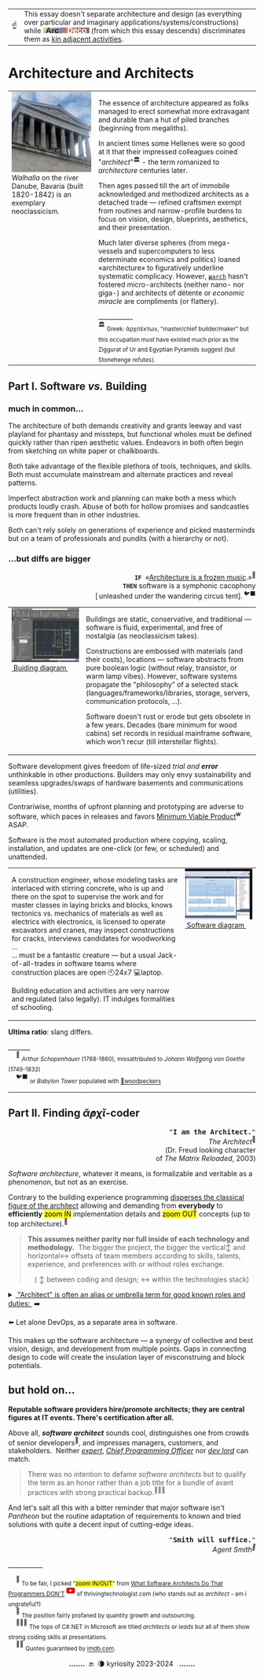 <table><tr></tr><tr>
 <td widh="39%">☝️</td><td>This essay doesn't separate architecture and design (as everything over particular and imaginary applications/systems/constructions) while
<picture><img alt="&nbsp;Arc Deco" src="../../../../_rsc/_img/ArcDeco/ArcDeco-bar-12px.jpg" 
title="Arc&nbsp;&nbsp;&nbsp;&nbsp;&nbsp;ARChitecture&#013;&#010;D&nbsp;&nbsp;&nbsp;&nbsp;&nbsp;&nbsp;&nbsp;Design&#013;&#010;e&nbsp;&nbsp;&nbsp;&nbsp;&nbsp;&nbsp;&nbsp;&nbsp;dEvelopment&#013;&#010;co&nbsp;&nbsp;&nbsp;&nbsp;&nbsp;&nbsp;COde" /></picture>
 (from which this essay descends) discriminates them as <a href="../../../../software/ArcDeco/README+/03.Stripes">kin adjacent activities</a>.
 </td></tr></table>

# Architecture and Architects

<table><tr valign="top">
 <td widh="35%">
  <picture><img alt="&nbsp;Germany-Danube-Walhalla" src="../../../../_rsc/_img/photo/blog/2024.DE-Danube-Walhalla.jpg" title="&nbsp;Image credit: kyriosity, 2024"/></picture><br />
  <i>Walhalla</i> on the river Danube, Bavaria (built 1820-1842) is an exemplary neoclassicism.
 </td><td width="65%">
<p>The essence of architecture appeared as folks managed to erect somewhat more extravagant and durable than a hut of piled branches (beginning from megaliths).</p>
<p>In ancient times some Hellenes were so good at it that their impressed colleagues coined "<i>architect</i>"<sup>🏛️</sup> - the term romanized to <i>architecture</i> centuries later.</p>
<p>Then ages passed till the art of immobile acknowledged and methodized architects as a detached trade &mdash; 
refined craftsmen exempt from routines and narrow-profile burdens to focus on vision, design, blueprints, aesthetics, and their presentation.</p>
<p>Much later diverse spheres (from mega-vessels and supercomputers to less determinate economics and politics) loaned «architecture» to figuratively underline systematic complicacy. However, <span title="&nbsp;Microarchitecture of hardware systems"><ins><code><b>μ</b>arch</ins></code></span> hasn't fostered micro-architects (neither nano- nor giga-) and architects of détente or <em>economic miracle</em> are compliments (or flattery).</p>
___________<br />
<sup>🏛️</sup> <sub>Greek: ἀρχιτέκτων, “master/chief builder/maker" but this occupation must have existed much prior as the Ziggurat of Ur and Egyptian Pyramids suggest (but Stonehenge refutes).</sub>
 </td></tr></table>

## Part&nbsp;I. Software _vs._ Building 

### much in common...

The architecture of both demands creativity and grants leeway and vast playland for phantasy and missteps, but functional wholes must be defined quickly rather than ripen aesthetic values. Endeavors in both often begin from sketching on white paper or chalkboards.

Both take advantage of the flexible plethora of tools, techniques, and skills. Both must accumulate mainstream and alternate practices and reveal patterns.

Imperfect abstraction work and planning can make both a mess which products loudly crash. Abuse of both for hollow promises and sandcastles is more frequent than in other industries.

Both can't rely solely on generations of experience and picked masterminds but on a team of professionals and pundits (with a hierarchy or not).

### ...but diffs are bigger

<p dir=rtl><sup>🎼</sup>«.<b><code>IF</code></b>&nbsp;<span title=":Full original quote (DE-de)&#013;&#010;.Architektur ist gefrorene Musik»&#013;&#010;Möge es immer beschwingt und)&#013;&#010;«(!harmonisch zugehen in diesem Haus">
 «<ins>Architecture is a frozen music</ins></span><br />
<b><code>THEN</code></b>&nbsp;software is a symphonic cacophony<br />
 <sup>🐦‍⬛</sup>&thinsp;.[unleashed under the wandering circus tent&thinsp;]</p>

<table><tr valign="top">
<td width="30%"><picture><img src="../../../../_rsc/_img/snap/screen/AutoCAD_sample.jpg" alt="&nbsp;AutoCAD drawing" title="&nbsp;AutoCAD&#8482; sample drawing.&#013;&#010;Image credit: AutoDesk&#174;" /></picture>
 <br /><ins>&nbsp;Buiding diagram&nbsp;</ins>
</td><td>
 <p>Buildings are static, conservative, and traditional &mdash; software is fluid, experimental, and free of nostalgia (as neoclassicism takes).</p>
 <p>Constructions are embossed with materials (and their costs), locations &mdash; software abstracts from pure boolean logic (without relay, transistor, or warm lamp vibes). However, software systems propagate the "philosophy" of a selected stack (languages/frameworks/libraries, storage, servers, communication protocols, ...).</p>
  <p>Software doesn't rust or erode but gets obsolete in a few years. Decades (bare minimum for wood cabins) set records in residual mainframe software, which won't recur (till interstellar flights).</p>
 </td>
</tr></table>

Software development gives freedom of life-sized _trial and **error**_ unthinkable in other productions. Builders may only envy sustainability and seamless upgrades/swaps of hardware basements and communications (utilities). 

Contrariwise, months of upfront planning and prototyping are adverse to software, which paces in releases and favors [Minimum Viable Product](https://en.wikipedia.org/wiki/Minimum_viable_product)<sup><b>w</b></sup> ASAP.

Software is the most automated production where copying, scaling, installation, and updates are one-click (or few, or scheduled) and unattended. 

<table><tr valign="top"><td>
 <p>A construction engineer, whose modeling tasks are interlaced with stirring concrete, who is up and there on the spot to supervise the work and for master classes in laying bricks and blocks, knows tectonics vs. mechanics of materials as well as electrics with electronics, is licensed to operate excavators and cranes, may inspect constructions for cracks, interviews candidates for woodworking ...<br />
... must be a fantastic creature &mdash; but a usual Jack-of-all-trades in software teams where construction places are open 🕙24x7 💻laptop.</p>
  <p>Building education and  activities are very narrow and regulated (also legally). IT indulges formalities of schooling.</p>
 </td><td width="30%">
  <picture><img src="../../../../_rsc/_img/snap/screen/VisualStudio-dependency_diagram-sample.jpg" alt="&nbsp;Visual Studio Dependency Diagram" 
            title="&nbsp;Visual Studio&#8482; Dependency diagram&#013;&#010;Image credit: Microsoft&#174;" /></picture>
  <br /><ins>&nbsp;Software diagram&nbsp;</ins>
 </td></tr></table>

**Ultima ratio**: slang differs.

\_______\
&nbsp;&nbsp;&nbsp;&nbsp;<sup>🎼</sup> <sub>_Arthur Schopenhauer_ (1788-1860), missattributed to _Johann Wolfgang von Goethe_ (1749-1832)</sub>\
&nbsp;&nbsp;&nbsp;&nbsp;<sup>🐦‍⬛</sup> <sub>or _Babylon Tower_ populated with [💬woodpeckers](../../quotes/README+/aside/controversy.md#woodpecker)</sub> 

---

## Part&nbsp;II. Finding _ᾰ̓ρχῐ_-coder

<p dir=rtl><samp>"<b>.I am the Architect</b>"</samp><br /><sup>🎦</sup><i>The Architect</i><br/>Dr. Freud looking character)<br/>(of <i>The Matrix Reloaded</i>, 2003</p>

*Software architecture*, whatever it means, is formalizable and veritable as a phenomenon, but not as an exercise.

Contrary to the building experience programming <ins>disperses the classical figure of the architect</ins> allowing and demanding from **everybody** to **efficiently** <mark>zoom IN</mark> implementation details and <mark>zoom OUT</mark> concepts (up to top architecture).<sup>🔎</sup>

> **This assumes neither parity nor full inside of each technology and methodology.**&#8287;
> The bigger the project, the bigger the vertical&varr; and horizontal&harr; offsets of team members according to skills, talents, experience, and preferences with or without roles exchange.
> <div align="center">( &varr; between coding and design; &harr; within the technologies stack)</div>

<details><summary><ins>&nbsp;"Architect" is often an alias or umbrella term for good known roles and duties:&nbsp;</ins> ➡️</summary>

* _domain expert_ or _business analyst_, who boils down requirements to systematic description,
* _team lead_ or _project manager_,
* _lead_/_senior developer_,
* _consultant_, propagating portfolio of verified solutions to new applications,
* _tutor_, or _technology evangelist_, proposing blueprints for the solution,
* "*librarian-navigator*", somebody with the utmost knowledge of the design and code,
* geeks from _computer science_.
 
</details>

⬅️ Let alone DevOps, as a separate area in software.

This makes up the software architecture &mdash; a synergy of collective and best vision, design, and development from multiple points. Gaps in connecting design to code will create the insulation layer of misconstruing and block potentials.

## but hold on...

**Reputable software providers hire/promote architects; they are central figures at IT events. There's certification after all.**

Above all, **_software architect_** sounds cool, distinguishes one from crowds of senior developers<sup>🙋</sup>, and impresses managers, customers, and stakeholders.&#8287;
Neither <ins>_expert_</ins>, <ins>_Chief Programming Officer_</ins> nor <ins>_dev&nbsp;lord_</ins> can match.

> There was no intention to defame _software architects_ but to qualify the term as an honor rather than a job title for a bundle of avant practices with strong practical backup.<sup>👩‍👦‍👦</sup>

And let's salt all this with a bitter reminder that major software isn't _Pantheon_ but the routine adaptation of requirements to known and tried solutions with quite a decent input of cutting-edge ideas.

<div dir=rtl><samp>"<b>.Smith will suffice</b>"</samp><br /><i><sup>🔨</sup>Agent Smith</i></div>

\___________

&nbsp;&nbsp;&nbsp;&nbsp;<sup>🔎</sup> <sub>To be fair, I picked "<mark>zoom IN/OUT</mark>" from [What Software Architects Do That Programmers DON'T](https://youtu.be/IwrvE-wHm84?t=64)
<sup><picture><img src="../../../../_rsc/_img/logo/logo-youtube_h12px.jpg" title="link to YouTube video" /></picture></sup> of thrivingtechnologist.com (who stands out as _architect_ - am i ungrateful?)</sub>\
&nbsp;&nbsp;&nbsp;&nbsp;<sup>🙋</sup> <sub>The position fairly profaned by quantity growth and outsourcing.</sub>\
&nbsp;&nbsp;&nbsp;&nbsp;<sup>👩‍👦‍👦</sup> <sub>The tops of C#.NET in Microsoft are titled _architects_ or _leads_ but all of them show strong coding skills at presentations.</sub>\
&nbsp;&nbsp;&nbsp;&nbsp;<sup>🎦🔨</sup> <sub>Quotes guaranteed by [imdb.com](https://www.imdb.com/title/tt0234215/quotes/?ref_=tt_trv_qu).</sub>

<div align="center"><b>.......</b> &nbsp;🔚 &nbsp;🌘 kyriosity 2023-2024&nbsp;&nbsp;&nbsp;<b>.......</b></div>
